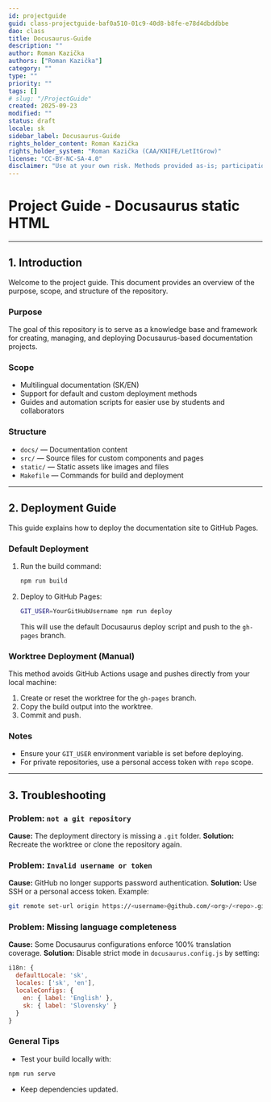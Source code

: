 ```yaml
---
id: projectguide
guid: class-projectguide-baf0a510-01c9-40d8-b8fe-e78d4dbddbbe
dao: class
title: Docusaurus-Guide
description: ""
author: Roman Kazička
authors: ["Roman Kazička"]
category: ""
type: ""
priority: ""
tags: []
# slug: "/ProjectGuide"
created: 2025-09-23
modified: ""
status: draft
locale: sk
sidebar_label: Docusaurus-Guide
rights_holder_content: Roman Kazička
rights_holder_system: "Roman Kazička (CAA/KNIFE/LetItGrow)"
license: "CC-BY-NC-SA-4.0"
disclaimer: "Use at your own risk. Methods provided as-is; participation is voluntary and context-aware."
---
```

# Project Guide - Docusaurus static HTML

---

## 1. Introduction

Welcome to the project guide.
This document provides an overview of the purpose, scope, and structure of the repository.

### Purpose

The goal of this repository is to serve as a knowledge base and framework for creating, managing, and deploying Docusaurus-based documentation projects.

### Scope

* Multilingual documentation (SK/EN)
* Support for default and custom deployment methods
* Guides and automation scripts for easier use by students and collaborators

### Structure

* `docs/` — Documentation content
* `src/` — Source files for custom components and pages
* `static/` — Static assets like images and files
* `Makefile` — Commands for build and deployment

---

## 2. Deployment Guide

This guide explains how to deploy the documentation site to GitHub Pages.

### Default Deployment

1. Run the build command:

   ```bash
   npm run build
   ```
2. Deploy to GitHub Pages:

   ```bash
   GIT_USER=YourGitHubUsername npm run deploy
   ```

   This will use the default Docusaurus deploy script and push to the `gh-pages` branch.

### Worktree Deployment (Manual)

This method avoids GitHub Actions usage and pushes directly from your local machine:

1. Create or reset the worktree for the `gh-pages` branch.
2. Copy the build output into the worktree.
3. Commit and push.

### Notes

* Ensure your `GIT_USER` environment variable is set before deploying.
* For private repositories, use a personal access token with `repo` scope.

---

## 3. Troubleshooting

### Problem: `not a git repository`

**Cause:** The deployment directory is missing a `.git` folder.
**Solution:** Recreate the worktree or clone the repository again.

### Problem: `Invalid username or token`

**Cause:** GitHub no longer supports password authentication.
**Solution:** Use SSH or a personal access token.
Example:

```bash
git remote set-url origin https://<username>@github.com/<org>/<repo>.git
```

### Problem: Missing language completeness

**Cause:** Some Docusaurus configurations enforce 100% translation coverage.
**Solution:** Disable strict mode in `docusaurus.config.js` by setting:

```javascript
i18n: {
  defaultLocale: 'sk',
  locales: ['sk', 'en'],
  localeConfigs: {
    en: { label: 'English' },
    sk: { label: 'Slovensky' }
  }
}
```

### General Tips

* Test your build locally with:

```bash
npm run serve
```

* Keep dependencies updated.
